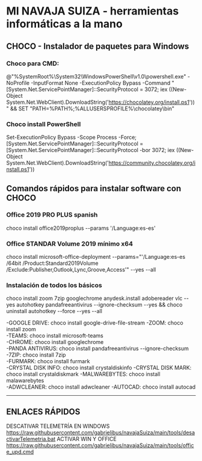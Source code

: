 # MI NAVAJA SUIZA - herramientas informáticas a la mano 

## CHOCO - Instalador de paquetes para Windows

### Choco para CMD:
@"%SystemRoot%\System32\WindowsPowerShell\v1.0\powershell.exe" -NoProfile -InputFormat None -ExecutionPolicy Bypass -Command "[System.Net.ServicePointManager]::SecurityProtocol = 3072; iex ((New-Object System.Net.WebClient).DownloadString('https://chocolatey.org/install.ps1'))" && SET "PATH=%PATH%;%ALLUSERSPROFILE%\chocolatey\bin"

### Choco install PowerShell
Set-ExecutionPolicy Bypass -Scope Process -Force; [System.Net.ServicePointManager]::SecurityProtocol = [System.Net.ServicePointManager]::SecurityProtocol -bor 3072; iex ((New-Object System.Net.WebClient).DownloadString('https://community.chocolatey.org/install.ps1'))

## Comandos rápidos para instalar software con CHOCO

### Office 2019 PRO PLUS spanish
choco install office2019proplus --params '/Language:es-es'

### Office STANDAR Volume 2019 mínimo x64
choco install microsoft-office-deployment --params="'/Language:es-es /64bit /Product:Standard2019Volume /Exclude:Publisher,Outlook,Lync,Groove,Access'" --yes --all

### Instalación de todos los básicos
choco install zoom 7zip googlechrome anydesk.install adobereader vlc --yes autohotkey pandafreeantivirus --ignore-checksum --yes && choco uninstall autohotkey --force --yes --all

-GOOGLE DRIVE: choco install google-drive-file-stream
-ZOOM: choco install zoom  
-TEAMS: choco install microsoft-teams  
-CHROME: choco install googlechrome  
-PANDA ANTIVIRUS: choco install pandafreeantivirus --ignore-checksum  
-7ZIP: choco install 7zip  
-FURMARK: choco install furmark  
-CRYSTAL DISK INFO: choco install crystaldiskinfo
-CRYSTAL DISK MARK: choco install crystaldiskmark
-MALWAREBYTES: choco install malawarebytes  
-ADWCLEANER: choco install adwcleaner
-AUTOCAD: choco install autocad
___
## ENLACES RÁPIDOS
DESCATIVAR TELEMETRÍA EN WINDOWS
https://raw.githubusercontent.com/gabrielibus/navajaSuiza/main/tools/desactivarTelemetria.bat
ACTIVAR WIN Y OFFICE
https://raw.githubusercontent.com/gabrielibus/navajaSuiza/main/tools/office_upd.cmd

